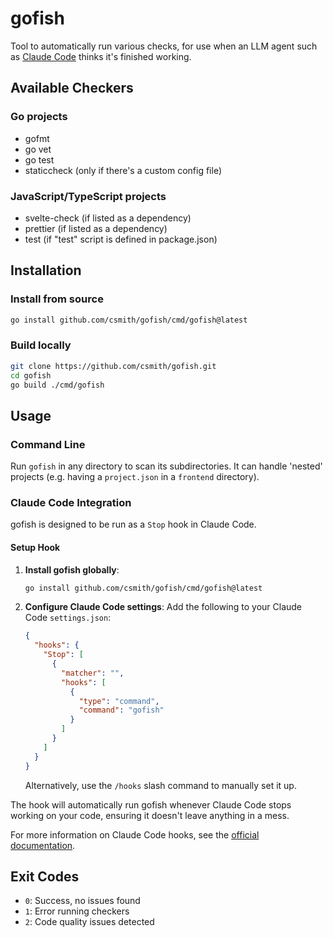# gofish

Tool to automatically run various checks, for use when an LLM agent such as
[Claude Code](https://docs.anthropic.com/en/docs/claude-code) thinks it's
finished working.

## Available Checkers

### Go projects

- gofmt
- go vet
- go test
- staticcheck (only if there's a custom config file)

### JavaScript/TypeScript projects

- svelte-check (if listed as a dependency)
- prettier (if listed as a dependency)
- test (if "test" script is defined in package.json)

## Installation

### Install from source

```bash
go install github.com/csmith/gofish/cmd/gofish@latest
```

### Build locally

```bash
git clone https://github.com/csmith/gofish.git
cd gofish
go build ./cmd/gofish
```

## Usage

### Command Line

Run `gofish` in any directory to scan its subdirectories. It can handle 'nested'
projects (e.g. having a `project.json` in a `frontend` directory).


### Claude Code Integration

gofish is designed to be run as a `Stop` hook in Claude Code.

#### Setup Hook

1. **Install gofish globally**:
   ```bash
   go install github.com/csmith/gofish/cmd/gofish@latest
   ```

2. **Configure Claude Code settings**: Add the following to your Claude Code `settings.json`:
   ```json
   {
     "hooks": {
       "Stop": [
         {
           "matcher": "",
           "hooks": [
             {
               "type": "command",
               "command": "gofish"
             }
           ]
         }
       ]
     }
   }
   ```
   Alternatively, use the `/hooks` slash command to manually set it up.

The hook will automatically run gofish whenever Claude Code stops working on
your code, ensuring it doesn't leave anything in a mess.

For more information on Claude Code hooks, see the [official documentation](https://docs.anthropic.com/en/docs/claude-code/hooks).

## Exit Codes

- `0`: Success, no issues found
- `1`: Error running checkers
- `2`: Code quality issues detected